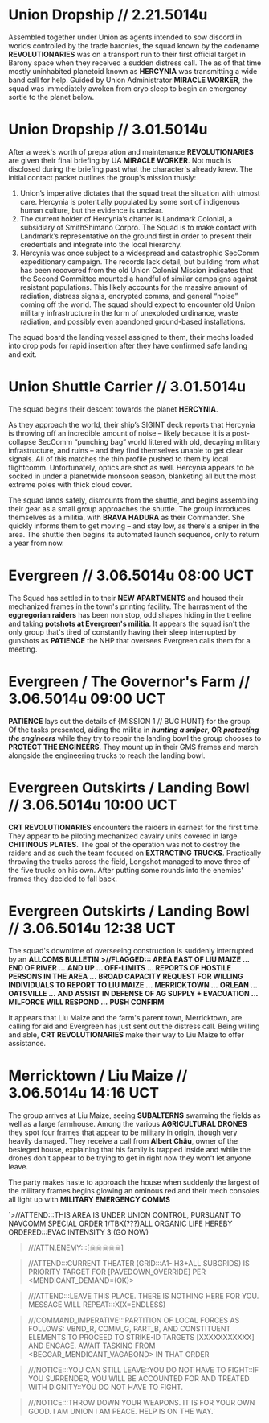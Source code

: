 # Union Dropship // 2.21.5014u
Assembled together under Union as agents intended to sow discord in worlds controlled by the trade baronies, the squad known by the codename **REVOLUTIONARIES** was on a transport run to their first official target in Barony space when they received a sudden distress call. The as of that time mostly uninhabited planetoid known as **HERCYNIA** was transmitting a wide band call for help. Guided by Union Administrator **MIRACLE WORKER**, the squad was immediately awoken from cryo sleep to begin an emergency sortie to the planet below. 

# Union Dropship // 3.01.5014u
After a week's worth of preparation and maintenance **REVOLUTIONARIES** are given their final briefing by UA **MIRACLE WORKER**. Not much is disclosed during the briefing past what the character's already knew. The initial contact packet outlines the group's mission thusly:

1. Union’s imperative dictates that the squad treat the situation with utmost care. Hercynia is potentially populated by some sort of indigenous human culture, but the evidence is unclear.
2. The current holder of Hercynia’s charter is Landmark Colonial, a subsidiary of SmithShimano Corpro. The Squad is to make contact with Landmark’s representative on the ground first in order to present their credentials and integrate into the local hierarchy.
3. Hercynia was once subject to a widespread and catastrophic SecComm expeditionary campaign. The records lack detail, but building from what has been recovered from the old Union Colonial Mission indicates that the Second Committee mounted a handful of similar campaigns against resistant populations. This likely accounts for the massive amount of radiation, distress signals, encrypted comms, and general “noise” coming off the world. The squad should expect to encounter old Union military infrastructure in the form of unexploded ordinance, waste radiation, and possibly even abandoned ground-based installations.

The squad board the landing vessel assigned to them, their mechs loaded into drop pods for rapid insertion after they have confirmed safe landing and exit.

# Union Shuttle Carrier // 3.01.5014u
The squad begins their descent towards the planet **HERCYNIA**.

As they approach the world, their ship’s SIGINT deck reports that Hercynia is throwing off an incredible amount of noise – likely because it is a post-collapse SecComm “punching bag” world littered with old, decaying military infrastructure, and ruins – and they find themselves unable to get clear signals. All of this matches the thin profile pushed to them by local flightcomm. Unfortunately, optics are shot as well. Hercynia appears to be socked in under a planetwide monsoon season, blanketing all but the most extreme poles with thick cloud cover.

The squad lands safely, dismounts from the shuttle, and begins assembling their gear as a small group approaches the shuttle. The group introduces themselves as a militia, with **BRAVA HADURA** as their Commander. She quickly informs them to get moving – and stay low, as there's a sniper in the area. The shuttle then begins its automated launch sequence, only to return a year from now.

# Evergreen // 3.06.5014u 08:00 UCT
The Squad has settled in to their **NEW APARTMENTS** and housed their mechanized frames in the town's printing facility. The harrasment of the **eggregorian raiders** has been non stop, odd shapes hiding in the treeline and taking **potshots at Evergreen's militia**. It appears the squad isn't the only group that's tired of constantly having their sleep interrupted by gunshots as **PATIENCE** the NHP that oversees Evergreen calls them for a meeting.

# Evergreen / The Governor's Farm // 3.06.5014u 09:00 UCT
**PATIENCE** lays out the details of {MISSION 1 // BUG HUNT} for the group. Of the tasks presented, aiding the militia in ***hunting a sniper***, **OR** ***protecting the engineers*** while they try to repair the landing bowl the group chooses to **PROTECT THE ENGINEERS**. They mount up in their GMS frames and march alongside the engineering trucks to reach the landing bowl.

# Evergreen Outskirts / Landing Bowl // 3.06.5014u 10:00 UCT
**CRT REVOLUTIONARIES** encounters the raiders in earnest for the first time. They appear to be piloting mechanized cavalry units covered in large **CHITINOUS PLATES**. The goal of the operation was not to destroy the raiders and as such the team focused on **EXTRACTING TRUCKS**. Practically throwing the trucks across the field, Longshot managed to move three of the five trucks on his own. After putting some rounds into the enemies' frames they decided to fall back.

# Evergreen Outskirts / Landing Bowl // 3.06.5014u 12:38 UCT
The squad's downtime of overseeing construction is suddenly interrupted by an **ALLCOMS BULLETIN**
**>//FLAGGED::: AREA EAST OF LIU MAIZE ... END OF RIVER ...**
**AND UP ... OFF-LIMITS ... REPORTS OF HOSTILE PERSONS IN THE AREA ...**
**BROAD CAPACITY REQUEST FOR WILLING INDIVIDUALS TO REPORT TO LIU MAIZE ...**
**MERRICKTOWN ...**
**ORLEAN ...**
**OATSVILLE ...**
**AND ASSIST IN DEFENSE OF AG SUPPLY + EVACUATION ...**
**MILFORCE WILL RESPOND ...**
**PUSH CONFIRM**

It appears that Liu Maize and the farm's parent town, Merricktown, are calling for aid and Evergreen has just sent out the distress call. Being willing and able, **CRT REVOLUTIONARIES** make their way to Liu Maize to offer assistance.

# Merricktown / Liu Maize // 3.06.5014u 14:16 UCT
The group arrives at Liu Maize, seeing **SUBALTERNS** swarming the fields as well as a large farmhouse. Among the various **AGRICULTURAL DRONES** they spot four frames that appear to be military in origin, though very heavily damaged. They receive a call from **Albert Châu**, owner of the besieged house, explaining that his family is trapped inside and while the drones don't appear to be trying to get in right now they won't let anyone leave.

The party makes haste to approach the house when suddenly the largest of the military frames begins glowing an ominous red and their mech consoles all light up with **MILITARY EMERGENCY COMMS**

`>//ATTEND:::THIS AREA IS UNDER UNION
CONTROL, PURSUANT TO NAVCOMM SPECIAL
ORDER 1/TBK(???)ALL ORGANIC LIFE HEREBY
ORDERED:::EVAC INTENSITY 3 (GO NOW)

>///ATTN.ENEMY:::[☠☠☠☠☠]

>//ATTEND:::CURRENT THEATER (GRID:::A1-
H3+ALL SUBGRIDS) IS PRIORITY TARGET FOR
[PAVEDOWN_OVERRIDE] PER <MENDICANT_DEMAND=(OK)>

>///ATTEND:::LEAVE THIS PLACE. THERE IS
NOTHING HERE FOR YOU. MESSAGE WILL
REPEAT:::X(X=ENDLESS)

>///COMMAND_IMPERATIVE:::PARTITION OF
LOCAL FORCES AS FOLLOWS: VBND_R,
COMM_G, PART_B, AND CONSTITUENT
ELEMENTS TO PROCEED TO STRIKE-ID
TARGETS [XXXXXXXXXXX] AND ENGAGE. AWAIT
TASKING FROM <BEGGAR_MENDICANT_VAGABOND>
IN THAT ORDER

>///NOTICE:::YOU CAN STILL LEAVE::YOU DO
NOT HAVE TO FIGHT::IF YOU SURRENDER, YOU
WILL BE ACCOUNTED FOR AND TREATED WITH
DIGNITY::YOU DO NOT HAVE TO FIGHT.

>///NOTICE:::THROW DOWN YOUR WEAPONS. IT
IS FOR YOUR OWN GOOD. I AM UNION I AM
PEACE. HELP IS ON THE WAY.`